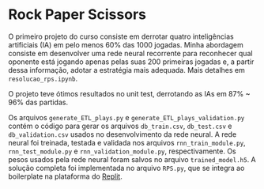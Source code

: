 # Rock Paper Scissors

O primeiro projeto do curso consiste em derrotar quatro inteligências artificiais (IA) em pelo menos 60% das 1000 jogadas.
Minha abordagem consiste em desenvolver uma rede neural recorrente para reconhecer qual oponente está jogando apenas pelas suas 200 primeiras jogadas e, a partir dessa informação, adotar a estratégia mais adequada.
Mais detalhes em `resolucao_rps.ipynb`.

O projeto teve ótimos resultados no unit test, derrotando as IAs em 87% ~ 96% das partidas.

Os arquivos `generate_ETL_plays.py` e `generate_ETL_plays_validation.py` contém o código para gerar os arquivos `db_train.csv`, `db_test.csv` e `db_validation.csv` usados no desenvolvimento da rede neural.
A rede neural foi treinada, testada e validada nos arquivos `rnn_train_module.py`, `rnn_test_module.py` e `rnn_validation_module.py`, respectivamente.
Os pesos usados pela rede neural foram salvos no arquivo `trained_model.h5`.
A solução completa foi implementada no arquivo `RPS.py`, que se integra ao boilerplate na plataforma do [Replit](replit.com).
